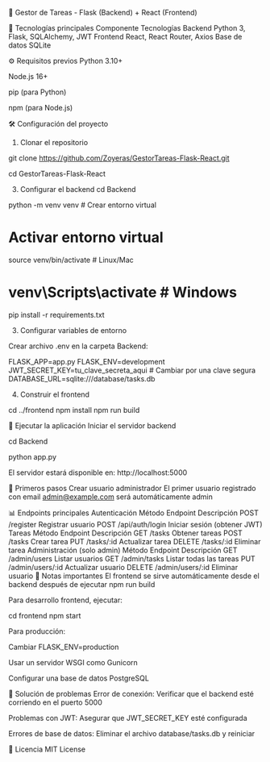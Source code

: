 🚀 Gestor de Tareas - Flask (Backend) + React (Frontend)

🔧 Tecnologías principales
Componente	Tecnologías
Backend	Python 3, Flask, SQLAlchemy, JWT
Frontend	React, React Router, Axios
Base de datos	SQLite

⚙️ Requisitos previos
Python 3.10+

Node.js 16+

pip (para Python)

npm (para Node.js)

🛠️ Configuración del proyecto
1. Clonar el repositorio
   
git clone https://github.com/Zoyeras/GestorTareas-Flask-React.git

cd GestorTareas-Flask-React

3. Configurar el backend
cd Backend

python -m venv venv  # Crear entorno virtual

# Activar entorno virtual
source venv/bin/activate  # Linux/Mac
# venv\Scripts\activate   # Windows

pip install -r requirements.txt

3. Configurar variables de entorno
   
Crear archivo .env en la carpeta Backend:

FLASK_APP=app.py
FLASK_ENV=development
JWT_SECRET_KEY=tu_clave_secreta_aqui  # Cambiar por una clave segura
DATABASE_URL=sqlite:///database/tasks.db

4. Construir el frontend

cd ../frontend
npm install
npm run build

🚀 Ejecutar la aplicación
Iniciar el servidor backend

cd Backend

python app.py

El servidor estará disponible en: http://localhost:5000

🔐 Primeros pasos
Crear usuario administrador
El primer usuario registrado con email admin@example.com será automáticamente admin


📊 Endpoints principales
Autenticación
Método	Endpoint	Descripción
POST	/register	Registrar usuario
POST	/api/auth/login	Iniciar sesión (obtener JWT)
Tareas
Método	Endpoint	Descripción
GET	/tasks	Obtener tareas
POST	/tasks	Crear tarea
PUT	/tasks/:id	Actualizar tarea
DELETE	/tasks/:id	Eliminar tarea
Administración (solo admin)
Método	Endpoint	Descripción
GET	/admin/users	Listar usuarios
GET	/admin/tasks	Listar todas las tareas
PUT	/admin/users/:id	Actualizar usuario
DELETE	/admin/users/:id	Eliminar usuario
📌 Notas importantes
El frontend se sirve automáticamente desde el backend después de ejecutar npm run build

Para desarrollo frontend, ejecutar:

cd frontend
npm start

Para producción:

Cambiar FLASK_ENV=production

Usar un servidor WSGI como Gunicorn

Configurar una base de datos PostgreSQL

🚨 Solución de problemas
Error de conexión: Verificar que el backend esté corriendo en el puerto 5000

Problemas con JWT: Asegurar que JWT_SECRET_KEY esté configurada

Errores de base de datos: Eliminar el archivo database/tasks.db y reiniciar

📄 Licencia
MIT License
